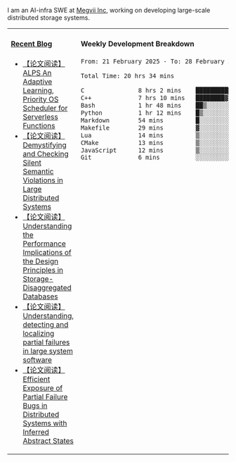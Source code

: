 I am an AI-infra SWE at [Megvii Inc](https://en.megvii.com/), working on developing large-scale distributed storage systems.

<table width="960px">
<tr>
<td valign="top" width="50%">

#### <a href="https://www.kongjun18.me" target="_blank">Recent Blog</a>

<!-- BLOG-POST-LIST:START -->
- [【论文阅读】ALPS An Adaptive Learning, Priority OS Scheduler for Serverless Functions](https://kongjun18.github.io/posts/alps-an-adaptive-learning-priority-os-scheduler-for-serverless-functions/)
- [【论文阅读】Demystifying and Checking Silent Semantic Violations in Large Distributed Systems](https://kongjun18.github.io/posts/demystifying-and-checking-silent-semantic-violations-in-large-distributed-systems/)
- [【论文阅读】Understanding the Performance Implications of the Design Principles in Storage-Disaggregated Databases](https://kongjun18.github.io/posts/understanding-the-performance-implications-of-the-design-principles-in-storage-disaggregated-databases/)
- [【论文阅读】Understanding, detecting and localizing partial failures in large system software](https://kongjun18.github.io/posts/understanding-detecting-and-localizing-partial-failures-in-large-system-software/)
- [【论文阅读】Efficient Exposure of Partial Failure Bugs in Distributed Systems with Inferred Abstract States](https://kongjun18.github.io/posts/efficient-exposure-of-partial-failure-bugs-in-distributed-systems-with-inferred-abstract-states/)
<!-- BLOG-POST-LIST:END -->

</td>
<td valign="top" width="50%">

#### Weekly Development Breakdown

<!--START_SECTION:waka-->

```txt
From: 21 February 2025 - To: 28 February 2025

Total Time: 20 hrs 34 mins

C               8 hrs 2 mins    █████████▓░░░░░░░░░░░░░░░   39.08 %
C++             7 hrs 10 mins   ████████▓░░░░░░░░░░░░░░░░   34.83 %
Bash            1 hr 48 mins    ██▒░░░░░░░░░░░░░░░░░░░░░░   08.75 %
Python          1 hr 12 mins    █▒░░░░░░░░░░░░░░░░░░░░░░░   05.84 %
Markdown        54 mins         █░░░░░░░░░░░░░░░░░░░░░░░░   04.45 %
Makefile        29 mins         ▓░░░░░░░░░░░░░░░░░░░░░░░░   02.35 %
Lua             14 mins         ▒░░░░░░░░░░░░░░░░░░░░░░░░   01.19 %
CMake           13 mins         ▒░░░░░░░░░░░░░░░░░░░░░░░░   01.08 %
JavaScript      12 mins         ▒░░░░░░░░░░░░░░░░░░░░░░░░   00.98 %
Git             6 mins          ░░░░░░░░░░░░░░░░░░░░░░░░░   00.55 %
```

<!--END_SECTION:waka-->
</td>
</tr>

</table>
